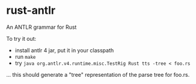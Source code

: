 rust-antlr
==========

An ANTLR grammar for Rust

To try it out:

- install antlr 4 jar, put it in your classpath
- run ```make```
- try ```java org.antlr.v4.runtime.misc.TestRig Rust tts -tree < foo.rs```

... this should generate a "tree" representation of the parse tree for foo.rs.
